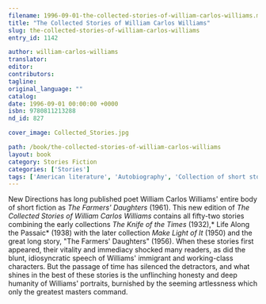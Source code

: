 ```yaml
---
filename: 1996-09-01-the-collected-stories-of-william-carlos-williams.md
title: "The Collected Stories of William Carlos Williams"
slug: the-collected-stories-of-william-carlos-williams
entry_id: 1142

author: william-carlos-williams
translator: 
editor: 
contributors: 
tagline: 
original_language: ""
catalog: 
date: 1996-09-01 00:00:00 +0000 
isbn: 9780811213288
nd_id: 827

cover_image: Collected_Stories.jpg

path: /book/the-collected-stories-of-william-carlos-williams
layout: book
category: Stories Fiction
categories: ['Stories']
tags: ['American literature', 'Autobiography', 'Collection of short stories', 'Life as a Physician', 'Working-class immigrants']
---
```

New Directions has long published poet William Carlos Williams' entire body of short fiction as *The Farmers' Daughters* (1961). This new edition of *The Collected Stories of William Carlos Williams* contains all fifty-two stories combining the early collections *The Knife of the Times* (1932),* Life Along the Passaic* (1938) with the later collection *Make Light of It* (1950) and the great long story, "The Farmers' Daughters" (1956). When these stories first appeared, their vitality and immediacy shocked many readers, as did the blunt, idiosyncratic speech of Williams' immigrant and working-class characters. But the passage of time has silenced the detractors, and what shines in the best of these stories is the unflinching honesty and deep humanity of Williams' portraits, burnished by the seeming artlessness which only the greatest masters command.





